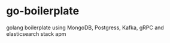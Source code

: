 # go-boilerplate
golang boilerplate using MongoDB, Postgress, Kafka, gRPC and elasticsearch stack apm 
